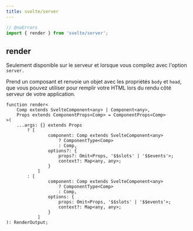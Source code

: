 ```yaml
---
title: svelte/server
---
```




```js
// @noErrors
import { render } from 'svelte/server';
```

## render

Seulement disponible sur le serveur et lorsque vous compilez avec l'option `server.`

Prend un composant et renvoie un objet avec les propriétés `body` et `head`, que vous pouvez
utiliser pour remplir votre HTML lors du rendu côté serveur de votre application.

<div class="ts-block">

```dts
function render<
	Comp extends SvelteComponent<any> | Component<any>,
	Props extends ComponentProps<Comp> = ComponentProps<Comp>
>(
	...args: {} extends Props
		? [
				component: Comp extends SvelteComponent<any>
					? ComponentType<Comp>
					: Comp,
				options?: {
					props?: Omit<Props, '$$slots' | '$$events'>;
					context?: Map<any, any>;
				}
			]
		: [
				component: Comp extends SvelteComponent<any>
					? ComponentType<Comp>
					: Comp,
				options: {
					props: Omit<Props, '$$slots' | '$$events'>;
					context?: Map<any, any>;
				}
			]
): RenderOutput;
```

</div>




